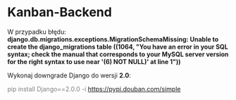 # Kanban-Backend

W przypadku błędu:
<b>django.db.migrations.exceptions.MigrationSchemaMissing: 
Unable to create the django_migrations table ((1064, "You have an error in your SQL syntax;
check the manual that corresponds to your MySQL server version for the right syntax to use near '(6) NOT NULL)' at line 1"))</b>

Wykonaj downgrade Django do wersji <b>2.0</b>: <p style="color:grey">pip install Django==2.0.0 -i https://pypi.douban.com/simple</p> 
